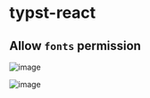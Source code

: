# typst-react

## Allow `fonts` permission

![image](https://user-images.githubusercontent.com/3297859/236397796-4adac95d-2621-434c-8816-6b14db30def8.png)

![image](https://user-images.githubusercontent.com/3297859/236398002-3acae40d-3650-4e13-b161-ea94f5f35d99.png)
